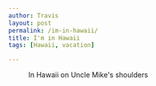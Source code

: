 ```yaml
---
author: Travis
layout: post
permalink: /im-in-hawaii/
title: I'm in Hawaii
tags: [Hawaii, vacation]

---
```



<figure>
	<img src="http://silasq.com/uploads/2012/10/2012-10-29-14.22.46+1-1024x768.jpg" alt="">	
	<figcaption>In Hawaii on Uncle Mike's shoulders</figcaption>
</figure>
